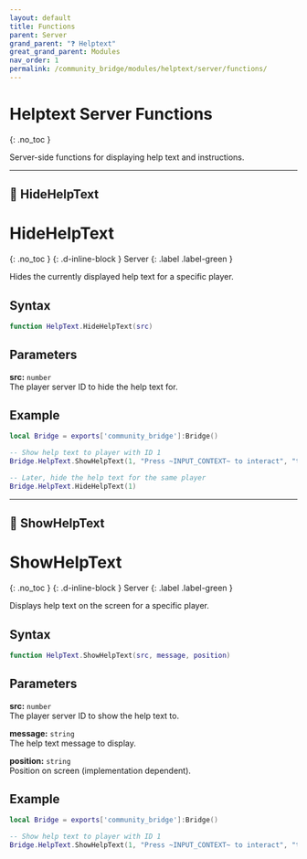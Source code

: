 ```yaml
---
layout: default
title: Functions
parent: Server
grand_parent: "❓ Helptext"
great_grand_parent: Modules
nav_order: 1
permalink: /community_bridge/modules/helptext/server/functions/
---
```


# Helptext Server Functions
{: .no_toc }

Server-side functions for displaying help text and instructions.

---

## 🔹 HideHelpText

# HideHelpText
{: .no_toc }
{: .d-inline-block }
Server
{: .label .label-green }

Hides the currently displayed help text for a specific player.

## Syntax

```lua
function HelpText.HideHelpText(src)
```

## Parameters

**src:** `number`  
The player server ID to hide the help text for.

## Example

```lua
local Bridge = exports['community_bridge']:Bridge()

-- Show help text to player with ID 1
Bridge.HelpText.ShowHelpText(1, "Press ~INPUT_CONTEXT~ to interact", "top")

-- Later, hide the help text for the same player
Bridge.HelpText.HideHelpText(1)
```

---

## 🔹 ShowHelpText

# ShowHelpText
{: .no_toc }
{: .d-inline-block }
Server
{: .label .label-green }

Displays help text on the screen for a specific player.

## Syntax

```lua
function HelpText.ShowHelpText(src, message, position)
```

## Parameters

**src:** `number`  
The player server ID to show the help text to.

**message:** `string`  
The help text message to display.

**position:** `string`  
Position on screen (implementation dependent).

## Example

```lua
local Bridge = exports['community_bridge']:Bridge()

-- Show help text to player with ID 1
Bridge.HelpText.ShowHelpText(1, "Press ~INPUT_CONTEXT~ to interact", "top")
```